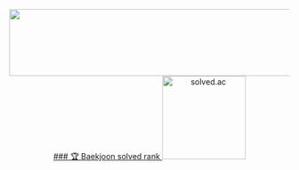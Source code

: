 <div align="center">
<a href="https://github.com/devxb/gitanimals">
  <img
    src="https://render.gitanimals.org/lines/won-ee"
    width="1000"
    height="120"
  />
  ### 🏆 Baekjoon solved rank
  <img
    src="http://mazassumnida.wtf/api/v2/generate_badge?boj=yud01063"
    height="150"
    alt="solved.ac"
  />
</a>
</div>
